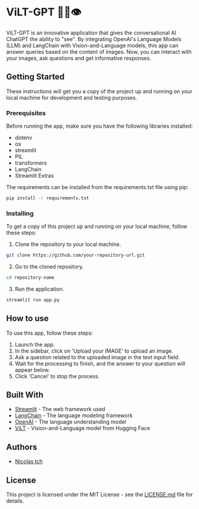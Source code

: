 # ViLT-GPT 🤗💬👁️


ViLT-GPT is an innovative application that gives the conversational AI ChatGPT the ability to "see". By integrating OpenAI's Language Models (LLM) and LangChain with Vision-and-Language models, this app can answer queries based on the content of images. Now, you can interact with your images, ask questions and get informative responses.

## Getting Started

These instructions will get you a copy of the project up and running on your local machine for development and testing purposes.

### Prerequisites

Before running the app, make sure you have the following libraries installed:

- dotenv
- os
- streamlit
- PIL
- transformers
- LangChain
- Streamlit Extras

The requirements can be installed from the requirements.txt file using pip:

```bash
pip install -r requirements.txt
```

### Installing

To get a copy of this project up and running on your local machine, follow these steps:

1. Clone the repository to your local machine.

```bash
git clone https://github.com/your-repository-url.git
```

2. Go to the cloned repository.

```bash
cd repository-name
```

3. Run the application.

```bash
streamlit run app.py
```

## How to use

To use this app, follow these steps:

1. Launch the app.
2. In the sidebar, click on 'Upload your IMAGE' to upload an image.
3. Ask a question related to the uploaded image in the text input field.
4. Wait for the processing to finish, and the answer to your question will appear below.
5. Click 'Cancel' to stop the process.

## Built With

- [Streamlit](https://streamlit.io/) - The web framework used
- [LangChain](https://python.langchain.com/) - The language modeling framework
- [OpenAI](https://platform.openai.com/docs/models) - The language understanding model
- [ViLT](https://huggingface.co/dandelin/vilt-b32-finetuned-vqa) - Vision-and-Language model from Hugging Face

## Authors

- [Nicolas tch](https://twitter.com/nicolas_tch)

## License

This project is licensed under the MIT License - see the [LICENSE.md](LICENSE.md) file for details.